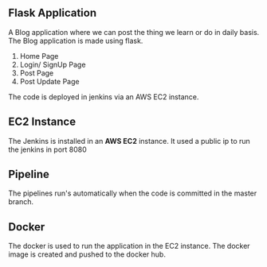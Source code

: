 **Flask Application**
----------------------

A Blog application where we can post the thing we learn or do in daily basis.
The Blog application is made using flask.

1. Home Page
2. Login/ SignUp Page
3. Post Page
4. Post Update Page

The code is deployed in jenkins via an AWS EC2 instance.

EC2 Instance
------------
The Jenkins is installed in an **AWS EC2** instance. It used a public ip to run the jenkins in port 8080

Pipeline
--------
The pipelines run's automatically when the code is committed in the master branch.

Docker
------
The docker is used to run the application in the EC2 instance. The docker image is created and pushed to the docker hub.